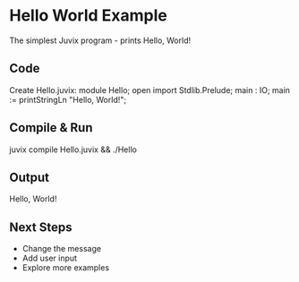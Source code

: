 # Hello World Example
The simplest Juvix program - prints Hello, World!
## Code
Create Hello.juvix: module Hello; open import Stdlib.Prelude; main : IO; main := printStringLn "Hello, World!";
## Compile & Run
juvix compile Hello.juvix && ./Hello
## Output
Hello, World!
## Next Steps
- Change the message
- Add user input
- Explore more examples
